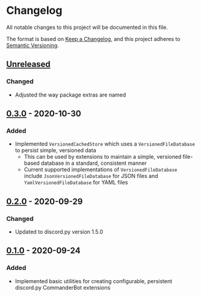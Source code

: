 # Changelog

All notable changes to this project will be documented in this file.

The format is based on [Keep a Changelog](https://keepachangelog.com/en/1.0.0/), and this project adheres to [Semantic Versioning](https://semver.org/spec/v2.0.0.html).

## [Unreleased]

### Changed

- Adjusted the way package extras are named

## [0.3.0] - 2020-10-30

### Added

- Implemented `VersionedCachedStore` which uses a `VersionedFileDatabase` to persist simple, versioned data
  - This can be used by extensions to maintain a simple, versioned file-based database in a standard, consistent manner
  - Current supported implementations of `VersionedFileDatabase` include `JsonVersionedFileDatabase` for JSON files and `YamlVersionedFileDatabase` for YAML files

## [0.2.0] - 2020-09-29

### Changed

- Updated to discord.py version 1.5.0

## [0.1.0] - 2020-09-24

### Added

- Implemented basic utilities for creating configurable, persistent discord.py CommanderBot extensions

[unreleased]: https://github.com/CommanderBot-Dev/commanderbot-lib/compare/v0.3.0...HEAD
[0.3.0]: https://github.com/CommanderBot-Dev/commanderbot-lib/compare/v0.2.0...v0.3.0
[0.2.0]: https://github.com/CommanderBot-Dev/commanderbot-lib/compare/v0.1.0...v0.2.0
[0.1.0]: https://github.com/CommanderBot-Dev/commanderbot-lib/releases/tag/v0.1.0
